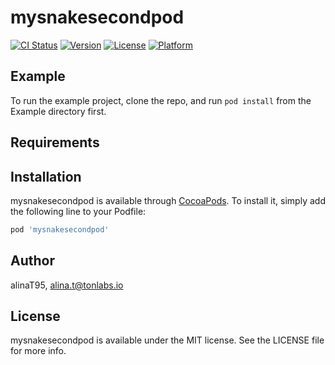 # mysnakesecondpod

[![CI Status](https://img.shields.io/travis/alinaT95/mysnakesecondpod.svg?style=flat)](https://travis-ci.org/alinaT95/mysnakesecondpod)
[![Version](https://img.shields.io/cocoapods/v/mysnakesecondpod.svg?style=flat)](https://cocoapods.org/pods/mysnakesecondpod)
[![License](https://img.shields.io/cocoapods/l/mysnakesecondpod.svg?style=flat)](https://cocoapods.org/pods/mysnakesecondpod)
[![Platform](https://img.shields.io/cocoapods/p/mysnakesecondpod.svg?style=flat)](https://cocoapods.org/pods/mysnakesecondpod)

## Example

To run the example project, clone the repo, and run `pod install` from the Example directory first.

## Requirements

## Installation

mysnakesecondpod is available through [CocoaPods](https://cocoapods.org). To install
it, simply add the following line to your Podfile:

```ruby
pod 'mysnakesecondpod'
```

## Author

alinaT95, alina.t@tonlabs.io

## License

mysnakesecondpod is available under the MIT license. See the LICENSE file for more info.
